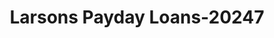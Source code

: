 ---
f_zip-code: 92324
f_state-code: CA
title: Larsons Payday Loans-20247
f_phone: 909-783-7772
f_city-only: Colton
f_address: 190 W H Street Colton
f_location-unique-id: '20247'
slug: larsons-payday-loans-20247
updated-on: '2024-05-30T13:46:58.046Z'
created-on: '2024-05-30T13:36:59.803Z'
published-on: '2024-05-30T13:54:32.469Z'
f_city-state: cms/city/colton-ca.md
f_company: cms/company/larsons-payday-loans.md
f_state: cms/state/california.md
layout: '[payday-loan].html'
tags: payday-loan
---